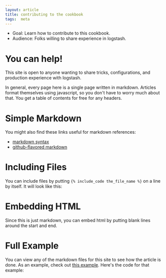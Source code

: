 ```yaml
---
layout: article
title: contributing to the cookbook
tags:  meta
---
```


* Goal: Learn how to contribute to this cookbook.
* Audience: Folks willing to share experience in logstash.

# You can help!

This site is open to anyone wanting to share tricks, configurations, and
production experience with logstash.

In general, every page here is a single page written in markdown. Articles
format themselves using javascript, so you don't have to worry much about that.
You get a table of contents for free for any headers.

# Simple Markdown

You might also find these links useful for markdown references:

* [markdown syntax](http://daringfireball.net/projects/markdown/syntax/)
* [github-flavored markdown](http://github.github.com/github-flavored-markdown/)

# Including Files

You can include files by putting `{% include_code the_file_name %}` on a line
by itself. It will look like this:


# Embedding HTML

Since this is just markdown, you can embed html by putting blank lines around
the start and end.

# Full Example

You can view any of the markdown files for this site to see how the article is
done. As an example, check out [this example](recipes/example). Here's the code
for that example:

